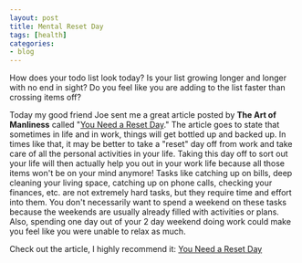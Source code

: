 ```yaml
---
layout: post
title: Mental Reset Day
tags: [health]
categories:
- blog
---
```


How does your todo list look today? Is your list growing longer and longer with no end in sight? Do you feel like you are adding to the list faster than crossing items off?

Today my good friend Joe sent me a great article posted by **The Art of Manliness** called "[You Need a Reset Day](https://www.artofmanliness.com/2018/03/05/need-reset-day/)." The article goes to state that sometimes in life and in work, things will get bottled up and backed up. In times like that, it may be better to take a "reset" day off from work and take care of all the personal activities in your life. Taking this day off to sort out your life will then actually help you out in your work life because all those items won't be on your mind anymore! Tasks like catching up on bills, deep cleaning your living space, catching up on phone calls, checking your finances, etc. are not extremely hard tasks, but they require time and effort into them. You don't necessarily want to spend a weekend on these tasks because the weekends are usually already filled with activities or plans. Also, spending one day out of your 2 day weekend doing work could make you feel like you were unable to relax as much.

Check out the article, I highly recommend it: [You Need a Reset Day](https://www.artofmanliness.com/2018/03/05/need-reset-day/)
